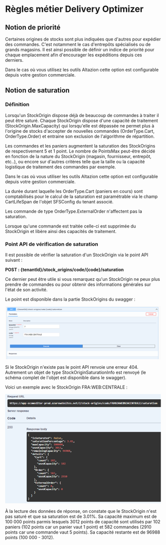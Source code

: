 # Règles métier Delivery Optimizer

## Notion de priorité
Certaines origines de stocks sont plus indiquées que d'autres pour expédier des commandes. C'est notamment le cas d'entrepôts spécialisés ou de grands magasins. Il est ainsi possible de définir un indice de priorité pour chaque emplacement afin d'encourager les expéditions depuis ces derniers.

Dans le cas où vous utilisez les outils Altazion cette option est configurable depuis votre gestion commerciale.
## Notion de saturation

### Définition ###
Lorsqu'un StockOrigin dispose déjà de beaucoup de commandes à traiter il peut être saturé. Chaque StockOrigin dispose d'une capacité de traitement (StockOrigin.MaxCapacity) qui lorsqu'elle est dépassée ne permet plus à l'origine de stocks d'accepter de nouvelles commandes (OrderType.Cart, OrderType.Order) et entraine son exclusion de l'algorithme de répartition.

Les commandes et les paniers augmentent la saturation des StockOrigins de respectivement 5 et 1 point. Le nombre de PointsMax peut-être décidé en fonction de la nature du StockOrigin (magasin, fournisseur, entrepôt, etc..), ou encore sur d'autres critères telle que la taille ou la capacité logistique de traitement des commandes par exemple.

Dans le cas où vous utiliser les outils Altazion cette option est configurable depuis votre gestion commerciale.

La durée durant laquelle les OrderType.Cart (paniers en cours) sont comptabilisés pour le calcul de la saturation est paramétrable via le champ CartLifeSpan de l'objet SFSConfig du tenant associé.

Les commande de type OrderType.ExternalOrder n'affectent pas la saturation.

Lorsque qu'une commande est traitée celle-ci est supprimée du StockOrigin et libère ainsi des capacités de traitement.

### Point API de vérification de saturation ###
Il est possible de vérifier la saturation d'un StockOrigin via le point API suivant :

__POST : {tenantId}/stock_origins/code/{code}/saturation__

Ce dernier peut être utile si vous remarquez qu'un StockOrigin ne peux plus prendre de commandes ou pour obtenir des informations générales sur l'état de son activité.

Le point est disponible dans la partie StockOrigins du swagger :

![SwaggerUI du point API de saturation](img/SaturationSwaggerUI.png)

Si le StockOrigin n'existe pas le point API renvoie une erreur 404. Autrement un objet de type StockOriginSaturationInfo est renvoyé (le schéma complet de l'objet est disponible dans le swagger).

Voici un exemple avec le StockOrigin FRA:WEB:CENTRALE :

![Réponse du point API de saturation](img/SaturationResponse.png)

À la lecture des données de réponse, on constate que le StockOrigin n'est pas saturé et que sa saturation est de 3.01%. Sa capacité maximum est de 100 000 points parmis lesquels 3012 points de capacité sont utilisés par 102 paniers (102 points car un panier vaut 1 point) et 582 commandes (2910 points car une commande vaut 5 points). Sa capacité restante est de 96988 points (100 000 - 3012).